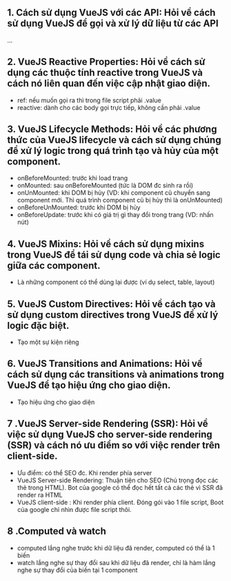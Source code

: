 ## 1. Cách sử dụng VueJS với các API: Hỏi về cách sử dụng VueJS để gọi và xử lý dữ liệu từ các API
...

## 2. VueJS Reactive Properties: Hỏi về cách sử dụng các thuộc tính reactive trong VueJS và cách nó liên quan đến việc cập nhật giao diện.
- ref: nếu muốn gọi ra thì trong file script phải .value
- reactive: dành cho các body gọi trực tiếp, không cần phải .value

## 3. VueJS Lifecycle Methods: Hỏi về các phương thức của VueJS lifecycle và cách sử dụng chúng để xử lý logic trong quá trình tạo và hủy của một component.
- onBeforeMounted: trước khi load trang
- onMounted: sau onBeforeMounted (tức là DOM đc sinh ra rồi)
- onUnMounted: khi DOM bị hủy (VD: khi component cũ chuyển sang component mới. Thì quá trình component cũ bị hủy thì là onUnMounted)
- onBeforeUnMounted: trước khi DOM bị hủy
- onBeforeUpdate: trước khi có giá trị gì thay đổi trong trang (VD: nhấn nút)

## 4. VueJS Mixins: Hỏi về cách sử dụng mixins trong VueJS để tái sử dụng code và chia sẻ logic giữa các component.
- Là những component có thể dùng lại được (ví dụ select, table, layout)

## 5. VueJS Custom Directives: Hỏi về cách tạo và sử dụng custom directives trong VueJS để xử lý logic đặc biệt.
- Tạo một sự kiện riêng

## 6. VueJS Transitions and Animations: Hỏi về cách sử dụng các transitions và animations trong VueJS để tạo hiệu ứng cho giao diện.
- Tạo hiệu ứng cho giao diện

## 7 .VueJS Server-side Rendering (SSR): Hỏi về việc sử dụng VueJS cho server-side rendering (SSR) và cách nó ưu điểm so với việc render trên client-side.
- Ưu điểm: có thể SEO đc. Khi render phía server
- VueJS Server-side Rendering: Thuận tiện cho SEO (Chú trọng đọc các thẻ trong HTML). Bot của google có thể đọc hết tất cả các thẻ vì SSR đã render ra HTML
- VueJS client-side : Khi render phía client. Đóng gói vào 1 file script, Boot của google chỉ nhìn được file script thôi.

## 8 .Computed và watch
- computed lắng nghe trước khi dữ liệu đã render, computed có thể là 1 biến
- watch lắng nghe sự thay đổi sau khi dữ liệu đã render, chỉ là hàm lắng nghe sự thay đổi của biến tại 1 component
